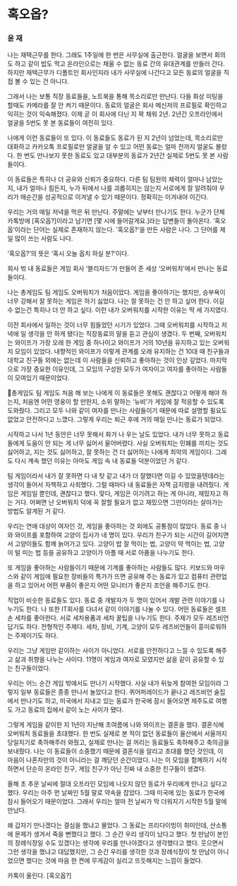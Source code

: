# 혹오옵? 

### 윤 재

나는 재택근무를 한다. 그래도 1주일에 한 번은 사무실에 출근한다. 얼굴을 보면서 회의도 하고 같이 밥도 먹고 온라인으로는 채울 수 없는 동료 간의 유대관계를 만들러 간다. 하지만 재택근무가 디폴트인 회사인지라 내가 사무실에 나간다고 모든 동료의 얼굴을 직접 볼 수 있는 건 아니다. 

그래서 나는 보통 직장 동료들을, 노트북을 통해 목소리로만 만난다. 다들 화상 미팅을 할때도 카메라를 잘 안 켜기 때문이다. 동료의 얼굴은 회사 메신저의 프로필로 확인하고 익히는 것이 익숙해졌다. 이제 곧 이 회사에 다닌 지 꽉 채워 2년. 2년간 오프라인에서 얼굴을 5번도 못 본 동료들이 여전히 있다.


나에게 이런 동료들이 또 있다. 이 동료들도 동료가 된 지 2년이 넘었는데, 목소리로만 대화하고 카카오톡 프로필로만 얼굴을 알 수 있고 어떤 동료는 얼마 전까지 얼굴도 몰랐다. 한 번도 만나보지 못한 동료도 있고 대부분의 동료가 2년간 실제로 5번도 못 본 사람들이다. 

이 동료들은 특히나 더 공유와 신뢰가 중요하다. 다른 팀 팀원의 체력이 얼마나 남았는지, 내가 얼마나 힘든지, 누가 뒤에서 나를 괴롭히지는 않는지 서로에게 잘 알려줘야 우리가 매순간을 성공적으로 이겨낼 수 있기 때문이다. 정확히는 이겨내야 이긴다.


우리는 거의 매일 저녁을 먹은 뒤 만난다. 주말에는 낮부터 만나기도 한다. 누군가 단체 카톡방에 [혹오옵?]이라고 남기면 [몇 시에 들어갈게요.]라는 답변들이 돌아온다. ‘혹오옵’이라는 단어는 실제로 존재하지 않는다. ’혹오옵?‘을 만든 사람은 나다. 그 단어를 제일 많이 쓰는 사람도 나다. 

‘혹오옵?’의 뜻은 ‘혹시 오늘 옵치 하실 분?’이다. 

회사 밖 내 동료들은 게임 회사 ‘블리자드’가 만들어 준 세상 ‘오버워치’에서 만나는 동료들이다.


나는 총게임도 팀 게임도 오버워치가 처음이었다. 게임을 좋아하기는 했지만, 승부욕이 너무 강해서 잘 못하는 게임은 하기 싫었다. 나는 잘 못하는 건 안 하고 싶어 한다. 이길 수 없는건 특히나 더 안 하고 싶다. 이런 내가 오버워치를 시작한 이유는 딱 세 가지였다. 

이전 회사에서 일하는 것이 너무 힘들었던 시기가 있었다. 그때 오버워치를 시작하고 저녁에 일 생각을 안 하게 됐다는 직장동료의 말을 듣고 관심이 생겼다. 두 번째, 오버워치는 와이프가 가장 오래 한 게임 중 하나이고 와이프가 거의 10년을 유지하고 있는 오버워치 모임이 있었다. 내향적인 와이프가 이렇게 관계를 오래 유지하는 건 10대 때 친구들과 대학교 친구들 외에는 없는데 이 사람들을 신뢰하고 좋아하는 것이 인상 깊었다. 마지막으로 가장 중요한 이유인데, 그 모임의 구성원 모두가 여자이고 여자를 좋아하는 사람들이 모여있기 때문이었다.


총게임도 팀 게임도 처음 해 보는 나에게 이 동료들은 못해도 괜찮다고 어떻게 해야 하는지, 처음엔 어떤 영웅이 할 만한지, 소위 말하는 ‘뉴비’가 게임에 잘 적응할 수 있도록 도와줬다. 그리고 모두 나와 같이 여자를 만나는 사람들이기 때문에 따로 설명할 필요도 없었고 안전하다고 느꼈다. 그렇게 우리는 퇴근 후에 거의 매일 만나는 동료가 되었다. 

시작하고 나서 1년 동안은 너무 못해서 화가 나 우는 날도 있었다. 내가 너무 못하고 동료들에게 도움이 안 되는 게 너무 싫어서 울어버렸다. 사실 오버워치는 민폐를 끼치는 것도 싫어하고, 지는 것도 싫어하고, 잘 못하는 건 더 싫어하는 나에게 최악의 게임이다. 그래도 다시 계속 했던 이유는 아마도 게임 속 내 동료들 덕분이었던 거 같다. 

팀 게임이라서 내가 잘 못하면 다 내 탓 같고 내가 더 잘했다면 이길 수 있었을텐데라는 생각이 들어서 자책하고 사죄했다. 그럴 때마다 내 동료들은 자책 금지령을 내려줬다. 게임은 게임일 뿐인데, 괜찮다고 했다. 맞다, 게임은 이기려고 하는 게 아니라, 재밌자고 하는 거다. 어쩌면 난 오버워치 덕에 꼭 잘할 필요가 없고 재밌으면 그만이라는 살아가는 방법도 알게된 거 같다.


우리는 연애 대상이 여자인 것, 게임을 좋아하는 것 외에도 공통점이 많았다. 동료 중 나와 와이프를 포함하여 고양이 집사가 네 명이 있다. 우리가 친구가 되는 시간이 길어지면서 고양이들도 함께 늙어가고 있다. 고양이 밥 잘 먹이는 법, 고양이 약 먹이는 법, 고양이 털 미는 법 등을 공유하고 고양이가 아플 때 서로 아픔을 나누기도 한다. 

또 게임을 좋아하는 사람들이기 때문에 기계를 좋아하는 사람들도 많다. 키보드와 마우스와 같이 게임에 필요한 장비들의 특가가 뜨면 공유해 주는 동료가 있고 컴퓨터 관련업을 하고 있어서 어떤 부품이 좋은지 어떤 모니터가 좋은지 조언을 해주기도 한다. 

직업이 비슷한 동료들도 있다. 동료 중 개발자가 두 명이 있어서 개발 관련 이야기를 나누기도 한다. 나 또한 IT회사를 다녀서 같이 이야기를 나눌 수 있다. 어떤 동료들은 셀프 손 세차를 좋아한다. 서로 세차용품과 세차 꿀팁을 나누기도 한다. 주제가 모두 레즈비언답기도 하다. 전형적인 주제다. 세차, 장비, 기계, 고양이 모두 레즈비언들이 흥미로워하는 주제이기도 하다. 

우리는 그냥 게임만 같이하는 사이가 아니었다. 서로를 안전하다고 느낄 수 있도록 해주고 삶과 취향을 나누는 사이다. 11명이 게임과 여자로 모였지만 삶을 같이 공유할 수 있는 친구들이었다.


우리는 어느 순간 게임 밖에서도 만나기 시작했다. 사실 내가 뒤늦게 참여한 모임이라 그렇지 일부 동료들은 종종 만나서 놀았다고 한다. 퀴어퍼레이드가 끝나고 레즈비언 술집에서 만나기도 하고, 미국에서 지내고 있는 동료가 한국에 잠시 들어오면 제주도로 여행도 가고 동료의 집에서 같이 노는 사이가 됐다. 

그렇게 게임을 같이한 지 1년이 지난해 초여름에 나와 와이프는 결혼을 했다. 결혼식에 오버워치 동료들을 초대했다. 한 번도 실제로 본 적이 없던 동료들이 울산에서 서울까지 당일치기로 축하해주러 와줬고, 실제로 만나는 걸 꺼리는 동료들도 축하해주고 축의금을 보내줬다. 나는 이 동료들이 소중했기 때문에 결혼식을 알리고 초대를 했던 것인데, 이 마음이 나혼자만의 것이 아니라는 걸 깨닫던 순간이었다. 나는 이 모임을 함께하기 시작하면서 단순히 온라인 친구, 게임 친구가 아닌 진짜 내 소중한 친구들이 생겼다.


올해 초 추운 날씨에 절대 오프라인 모임에 나오지 않던 동료가 우리에게 만나고 싶다고 했다. 우리는 아주 먼 날짜인 5월 말로 약속을 잡았다. 그때 미국에 있는 동료가 한국에 잠시 들어오기 때문이었다. 그래서 우리는 얼마 전 날씨가 막 더워지기 시작한 5월 말에 만났다. 

왜 갑자기 만나겠다는 결심을 했냐고 물었다. 그 동료는 프리다이빙이 취미인데, 산소통에 문제가 생겨서 죽을 뻔했다고 했다. 그 순간 우리 생각이 났다고 했다. 첫 만남이 본인의 장례식장일 수도 있겠다는 생각에 우리를 만나야겠다고 생각했다고 했다. 웃으면서 그런 생각을 했냐고 대답했지만, 그 순간 우리를 생각한 것과 장례식장이 첫 만남이 아니었으면 했다는 것에 마음 한 켠에 무게감이 실리고 뜨듯해지는 느낌이 들었다.


카톡이 울린다. [혹오옵?]


